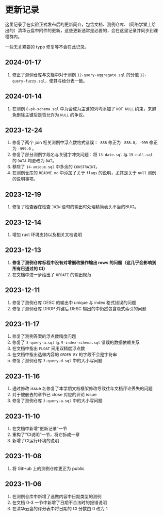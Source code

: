 # 更新记录

这里记录了在实验正式发布后的更新简介，包含文档、测例仓库、（网络学堂上给出的）清华云盘中附件的更新，这些更新通常是必要的，会在这里记录并同步到课程群内。

一些无关紧要的 typo 修复等不会在此记录。

## 2024-01-17
1. 修正了测例仓库与文档中对于测例 `12-query-aggregate.sql` 的分值 `12-query-fuzzy.sql`，使其与给分表一致。

## 2024-01-14
1. 在测例 `8-pk-schema.sql` 中为会成为主键的列均添加了 `NOT NULL` 约束，来避免删除主键后是否允许为 `NULL` 的争议。

## 2023-12-24
1. 修复了两个 join 相关测例中浮点数格式错误：`-888` 修正为 `-888.0`，`-999` 修正为 `-999.0` 。
2. 修复了部分测例字段名与关键字冲突问题：将 `13-date.sql` 与 `15-null.sql` 的 `DATA` 均更改为 `DAT`。
3. 移除了 `14-unique.sql` 中多余的 `CONSTRAINT`。
4. 在测例仓库的 `README.md` 中添加了关于 `flags` 的说明，尤其是关于 `null` 测例的说明事项。

## 2023-12-19
1. 修复了检查器在检查 `JOIN` 语句的输出时处理精简表头不当的BUG。

## 2023-12-14

1. 增加 rust 环境支持以及相关文档说明

## 2023-12-13

1. **修复了测例仓库标程中没有对增删改操作输出 rows 的问题（这几乎会影响到所有已通过的 CI）**
2. 在文档中进一步给出了 `UPDATE` 的输出规范

## 2023-12-11
1. 修复了测例仓库 DESC 的输出中 unique 与 index 格式错误的问题
2. 修复了测例仓库 DROP 外键后 DESC 输出的中仍然包含隐式索引的问题

## 2023-11-17
1. 修复了测例答案的浮点数精度问题
2. 修复了 `3-query-a.sql` 与 `9-index-schema.sql` 错误的数据依赖关系
3. 在文档中指出 `FLOAT` 采用双精度浮点数
4. 在文档中指出选做内容的 `ORDER BY` 的字段不会是字符串
5. 修复了测例仓库 `3-query-d.sql` 中的大小写问题

## 2023-11-16

1. 通过修改 issue 名修复了本学期文档框架修改导致往年文档评论丢失的问题
2. 对于被删去的章节已 close 对应的评论 issue
3. 修复了测例仓库 `3-query-a.sql` 中的大小写问题

## 2023-11-10

1. 在文档中新增“更新记录”一节
2. 重构了“CI说明”一节，将它拆成一章
3. 新增了CI运行环境的说明

## 2023-11-08

1. 将 GitHub 上的测例仓库更正为 public

## 2023-11-06

1. 在测例仓库中新增了选做内容中日期类型的测例
2. 在文档 0-3 一节中新增了日期不合法时的报错说明
3. 在清华云盘的评分表中将日期的 CI 分数由 0 改为 1


